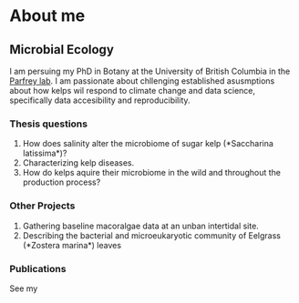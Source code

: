 <html>
<body>
<h1>About me</h1>
  <h2>Microbial Ecology</h2>
  <p>I am persuing my PhD in Botany at the University of British Columbia in the <a href = "https://www.zoology.ubc.ca/~parfrey/parfrey_lab/" target="_blank">Parfrey lab</a>. I am passionate about chllenging established asusmptions about how kelps wil respond to climate change and data science, specifically data accesibility and reproducibility.</p>
  <h3>Thesis questions</h3>
  <ol>
  <li>How does salinity alter the microbiome of sugar kelp (*Saccharina latissima*)?</li>
  <li>Characterizing kelp diseases.</li>
  <li>How do kelps aquire their microbiome in the wild and throughout the production process?</li>
</ol>

  <h3>Other Projects</h3>
    <ol>
  <li>Gathering baseline macoralgae data at an unban intertidal site.</li>
  <li>Describing the bacterial and microeukaryotic community of Eelgrass (*Zostera marina*) leaves</li>
</ol>

  <h3>Publications</h3>
  See my <a href="https://scholar.google.com/citations?user=i7KHeTgAAAAJ&hl=en" target="_blank>Google Scholar page</a> for the most up to date list. 

  <h2>Community Engagement</h2>

  <h2> Triathlon</h2>

</body>
</html>
